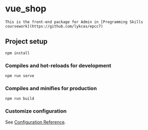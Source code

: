 # vue_shop
```
This is the front-end package for Admin in [Programming Skills coursework](https://github.com/lykcas/epcc7)
```

## Project setup
```
npm install
```

### Compiles and hot-reloads for development
```
npm run serve
```

### Compiles and minifies for production
```
npm run build
```

### Customize configuration
See [Configuration Reference](https://cli.vuejs.org/config/).
